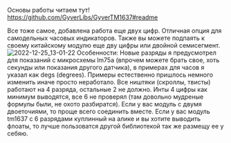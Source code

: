 Основы работы читаем тут! https://github.com/GyverLibs/GyverTM1637#readme

Все тоже самое, добавлена работа еще двух цифр. Отличная опция для самодельных часовых индикаторов. Также вы можете подпаять к своему китайскому модулю еще дву цифры или двойной семисегмент.
![2022-12-25_13-01-22](https://user-images.githubusercontent.com/81521477/209787767-5a4e231b-c0ad-41c2-912a-146e05808b18.png)
Особенности:
Новые разряды я предусмотрел для показаний с микросхемы lm75a (впрочем можете брать свое, хоть секунды или показания другого датчика), в примерах для часов я указал как degs (degrees). 
Примеры естественно пришлось немного изменить иначе просто неработало.
Все ништяки (скроллы, твисты) работают на 4 разряда, остальные 2 не должно.
Инты 4 цифры как минимум выводятся, все 6 не проверял (там довольно мудреные формулы были, не охото разбиратся).
Если у вас модуль с двумя двоеточиями, то проще всего соединить вместе. 
Если у вас модуль tm1637 с 6 разрядами куплинный на алике и вы хотите выводить флоаты, то лучше пользоватся другой библиотекой так же размещу ее у себяю.
